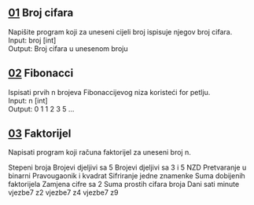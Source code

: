 ## [01](https://github.com/azracaus/Programiranje1/blob/main/Vjezba1/01.cpp) Broj cifara
Napišite program koji za uneseni cijeli broj ispisuje njegov broj cifara. <br/>
Input: broj [int] <br/>
Output: Broj cifara u unesenom broju

## [02](https://github.com/azracaus/Programiranje1/blob/main/Vjezba1/02.cpp) Fibonacci
Ispisati prvih n brojeva Fibonaccijevog niza koristeći for petlju. <br/>
Input: n [int] <br/>
Output: 0 1 1 2 3 5 ...

## [03](https://github.com/azracaus/Programiranje1/blob/main/Vjezba1/03.cpp) Faktorijel
Napisati program koji računa faktorijel za uneseni broj n.
 
Stepeni broja
Brojevi djeljivi sa 5
Brojevi djeljivi sa 3 i 5
NZD
Pretvaranje u binarni
Pravougaonik i kvadrat
Sifriranje jedne znamenke
Suma dobijenih faktorijela
Zamjena cifre sa 2
Suma prostih cifara broja
Dani sati minute
vjezbe7 z2
vjezbe7 z4
vjezbe7 z9
